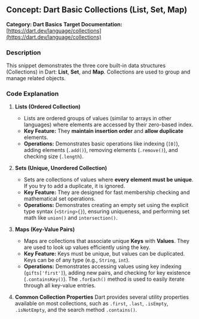 ## Concept: Dart Basic Collections (List, Set, Map)

**Category: Dart Basics**
**Target Documentation:** [https://dart.dev/language/collections](https://dart.dev/language/collections)

### Description
This snippet demonstrates the three core built-in data structures (Collections) in Dart: **List**, **Set**, and **Map**. Collections are used to group and manage related objects.

### Code Explanation

1. **Lists (Ordered Collection)**
   * Lists are ordered groups of values (similar to arrays in other languages) where elements are accessed by their zero-based index.
   * **Key Feature:** They **maintain insertion order** and **allow duplicate** elements.
   * **Operations:** Demonstrates basic operations like indexing (`[0]`), adding elements (`.add()`), removing elements (`.remove()`), and checking size (`.length`).

2. **Sets (Unique, Unordered Collection)**
   * Sets are collections of values where **every element must be unique**. If you try to add a duplicate, it is ignored.
   * **Key Feature:** They are designed for fast membership checking and mathematical set operations.
   * **Operations:** Demonstrates creating an empty set using the explicit type syntax (`<String>{}`), ensuring uniqueness, and performing set math like `union()` and `intersection()`.

3. **Maps (Key-Value Pairs)**
   * Maps are collections that associate unique **Keys** with **Values**. They are used to look up values efficiently using the key.
   * **Key Feature:** Keys must be unique, but values can be duplicated. Keys can be of any type (e.g., `String`, `int`).
   * **Operations:** Demonstrates accessing values using key indexing (`gifts['first']`), adding new pairs, and checking for key existence (`.containsKey()`). The `.forEach()` method is used to easily iterate through all key-value entries.

4. **Common Collection Properties**
   Dart provides several utility properties available on most collections, such as `.first`, `.last`, `.isEmpty`, `.isNotEmpty`, and the search method `.contains()`.